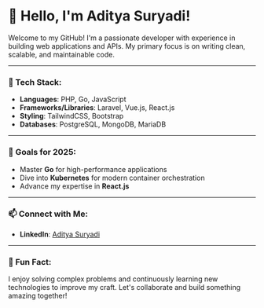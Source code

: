 # 👋 Hello, I'm Aditya Suryadi!

Welcome to my GitHub! I'm a passionate developer with experience in building web applications and APIs. My primary focus is on writing clean, scalable, and maintainable code.  

---

### 🚀 Tech Stack:
- **Languages**: PHP, Go, JavaScript
- **Frameworks/Libraries**: Laravel, Vue.js, React.js  
- **Styling**: TailwindCSS, Bootstrap  
- **Databases**: PostgreSQL, MongoDB, MariaDB  

---

### 🎯 Goals for 2025:
- Master **Go** for high-performance applications  
- Dive into **Kubernetes** for modern container orchestration  
- Advance my expertise in **React.js**

---

### 📫 Connect with Me:
- **LinkedIn**: [Aditya Suryadi](https://www.linkedin.com/in/aditya-suryadi-7966b01b5/)

---

### 🌟 Fun Fact:
I enjoy solving complex problems and continuously learning new technologies to improve my craft. Let's collaborate and build something amazing together!
